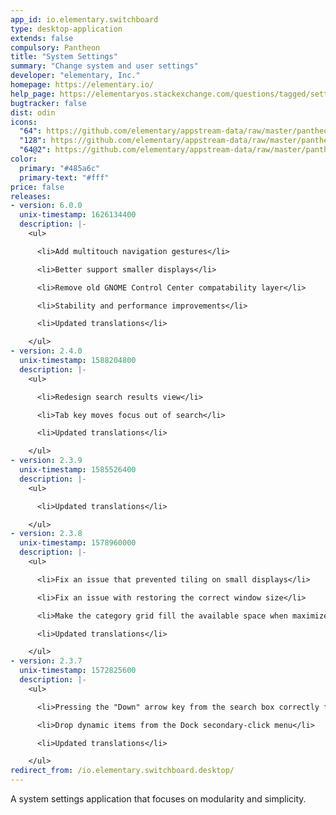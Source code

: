 ```yaml
---
app_id: io.elementary.switchboard
type: desktop-application
extends: false
compulsory: Pantheon
title: "System Settings"
summary: "Change system and user settings"
developer: "elementary, Inc."
homepage: https://elementary.io/
help_page: https://elementaryos.stackexchange.com/questions/tagged/settings
bugtracker: false
dist: odin
icons:
  "64": https://github.com/elementary/appstream-data/raw/master/pantheon-data/main/icons/64x64/switchboard_preferences-desktop.png
  "128": https://github.com/elementary/appstream-data/raw/master/pantheon-data/main/icons/128x128/switchboard_preferences-desktop.png
  "64@2": https://github.com/elementary/appstream-data/raw/master/pantheon-data/main/icons/64x64@2/switchboard_preferences-desktop.png
color:
  primary: "#485a6c"
  primary-text: "#fff"
price: false
releases:
- version: 6.0.0
  unix-timestamp: 1626134400
  description: |-
    <ul>

      <li>Add multitouch navigation gestures</li>

      <li>Better support smaller displays</li>

      <li>Remove old GNOME Control Center compatability layer</li>

      <li>Stability and performance improvements</li>

      <li>Updated translations</li>

    </ul>
- version: 2.4.0
  unix-timestamp: 1588204800
  description: |-
    <ul>

      <li>Redesign search results view</li>

      <li>Tab key moves focus out of search</li>

      <li>Updated translations</li>

    </ul>
- version: 2.3.9
  unix-timestamp: 1585526400
  description: |-
    <ul>

      <li>Updated translations</li>

    </ul>
- version: 2.3.8
  unix-timestamp: 1578960000
  description: |-
    <ul>

      <li>Fix an issue that prevented tiling on small displays</li>

      <li>Fix an issue with restoring the correct window size</li>

      <li>Make the category grid fill the available space when maximized</li>

      <li>Updated translations</li>

    </ul>
- version: 2.3.7
  unix-timestamp: 1572825600
  description: |-
    <ul>

      <li>Pressing the "Down" arrow key from the search box correctly focuses the first row</li>

      <li>Drop dynamic items from the Dock secondary-click menu</li>

      <li>Updated translations</li>

    </ul>
redirect_from: /io.elementary.switchboard.desktop/
---
```


<p>A system settings application that focuses on modularity and simplicity.</p>